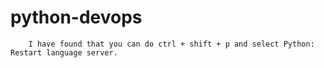 # python-devops

        I have found that you can do ctrl + shift + p and select Python: Restart language server.

